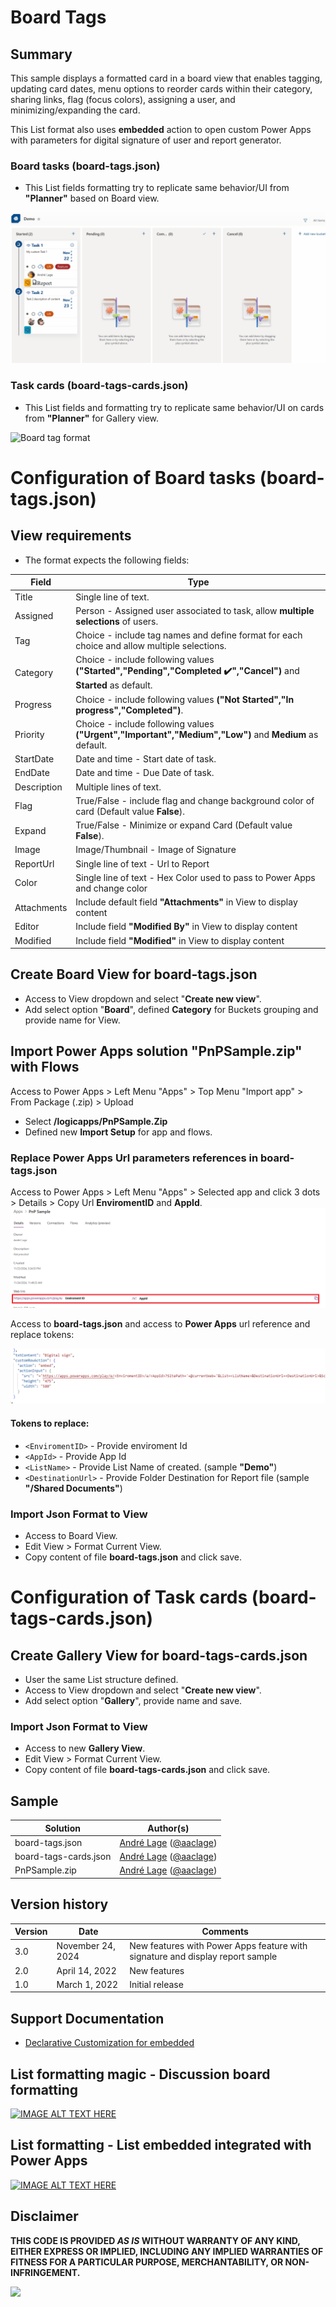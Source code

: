 # Board Tags

## Summary
This sample displays a formatted card in a board view that enables tagging, updating card dates, menu options to reorder cards within their category, sharing links, flag (focus colors), assigning a user, and minimizing/expanding the card. 

This List format also uses **embedded** action to open custom Power Apps with parameters for digital signature of user and report generator.

### Board tasks (board-tags.json)

- This List fields formatting try to replicate same behavior/UI from **"Planner"** based on Board view.

![screenshot of the sample](./assets/screenshot.gif)

### Task cards  (board-tags-cards.json)

- This List fields and formatting try to replicate same behavior/UI  on cards from **"Planner"** for Gallery view.

![Board tag format](./assets/screenshot-card-tasks.png) 

# Configuration of Board tasks (board-tags.json)

## View requirements
- The format expects the following fields:

Field |Type
--------|---------
Title | Single line of text.
Assigned | Person - Assigned user associated to task, allow **multiple selections** of users.
Tag | Choice - include tag names and define format for each choice and allow multiple selections.
Category | Choice - include following values **("Started","Pending","Completed ✔️","Cancel")** and **Started** as default.
Progress | Choice - include following values **("Not Started","In progress","Completed")**.
Priority | Choice - include following values **("Urgent","Important","Medium","Low")** and **Medium** as default.
StartDate | Date and time - Start date of task.
EndDate | Date and time - Due Date of task.
Description | Multiple lines of text.
Flag | True/False - include flag and change background color of card (Default value **False**).
Expand | True/False - Minimize or expand Card (Default value **False**).
Image | Image/Thumbnail - Image of Signature
ReportUrl | Single line of text - Url to Report
Color | Single line of text - Hex Color  used to pass to Power Apps and change color
Attachments | Include default field **"Attachments"** in View to display content 
Editor | Include field **"Modified By"** in View to display content 
Modified | Include field  **"Modified"** in View to display content 


## Create Board View for board-tags.json

- Access to View dropdown and select "**Create new view**".
- Add select option "**Board**", defined **Category** for Buckets grouping and provide name for View.

## Import Power Apps solution "PnPSample.zip" with Flows

Access to Power Apps > Left Menu "Apps" > Top Menu "Import app" > From Package (.zip) > Upload 
- Select **/logicapps/PnPSample.Zip**
- Defined new **Import Setup** for app and flows. 

### Replace Power Apps Url parameters references in board-tags.json

Access to Power Apps > Left Menu "Apps" > Selected app and click 3 dots > Details > Copy Url **EnviromentID** and **AppId**.
![Power Apps setting](./assets/screenshot-powerapp-info.png)

Access to **board-tags.json** and access to **Power Apps** url reference and replace tokens:

![Power Apps settings Params](./assets/screenshot-powerapp-json-param.png)

#### Tokens to replace:
- ```<EnviromentID>``` - Provide enviroment Id
- ```<AppId>``` - Provide App Id 
- ```<ListName>``` - Provide List Name of created. (sample **"Demo"**)
- ```<DestinationUrl>``` - Provide Folder Destination for Report file (sample **"/Shared Documents"**)

### Import Json Format to View

- Access to Board View.
- Edit View > Format Current View. 
- Copy content of file **board-tags.json** and click save.

# Configuration of Task cards  (board-tags-cards.json)

## Create Gallery View for board-tags-cards.json

- User the same List structure defined.
- Access to View dropdown and select "**Create new view**".
- Add select option "**Gallery**", provide name and save.

### Import Json Format to View

- Access to new **Gallery View**.
- Edit View > Format Current View. 
- Copy content of file **board-tags-cards.json** and click save.


## Sample

Solution|Author(s)
--------|---------
board-tags.json | [André Lage](https://github.com/aaclage) ([@aaclage](https://twitter.com/aaclage))
board-tags-cards.json | [André Lage](https://github.com/aaclage) ([@aaclage](https://twitter.com/aaclage))
PnPSample.zip | [André Lage](https://github.com/aaclage) ([@aaclage](https://twitter.com/aaclage))

## Version history

Version|Date|Comments
-------|----|--------
3.0|November 24, 2024|New features with Power Apps feature with signature and display report sample
2.0|April 14, 2022|New features
1.0|March 1, 2022|Initial release

## Support Documentation 

- [Declarative Customization for embedded](https://learn.microsoft.com/en-us/sharepoint/dev/declarative-customization/formatting-syntax-reference#customrowaction)

## List formatting magic - Discussion board formatting
[![IMAGE ALT TEXT HERE](https://img.youtube.com/vi/KTleK0_66IU/0.jpg)](https://www.youtube.com/watch?v=KTleK0_66IU)

## List formatting - List embedded integrated with Power Apps
[![IMAGE ALT TEXT HERE](https://img.youtube.com/vi/s40X1dGu390/0.jpg)](https://www.youtube.com/watch?v=s40X1dGu390)

## Disclaimer
**THIS CODE IS PROVIDED *AS IS* WITHOUT WARRANTY OF ANY KIND, EITHER EXPRESS OR IMPLIED, INCLUDING ANY IMPLIED WARRANTIES OF FITNESS FOR A PARTICULAR PURPOSE, MERCHANTABILITY, OR NON-INFRINGEMENT.**

<img src="https://pnptelemetry.azurewebsites.net/list-formatting/view-samples/board-tags" />
